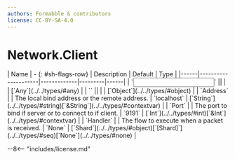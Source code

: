 ```yaml
---
authors: Formabble & contributors
license: CC-BY-SA-4.0
---
```



# Network.Client

<div class="sh-parameters" markdown="1">
| Name | - {: #sh-flags-row} | Description | Default | Type |
|------|---------------------|-------------|---------|------|
| `<input>` || | | [`Any`](../../types/#any) |
| `<output>` || | | [`Object`](../../types/#object) |
| `Address` |  | The local bind address or the remote address. | `localhost` | [`String`](../../types/#string)[`&String`](../../types/#contextvar) |
| `Port` |  | The port to bind if server or to connect to if client. | `9191` | [`Int`](../../types/#int)[`&Int`](../../types/#contextvar) |
| `Handler` |  | The flow to execute when a packet is received. | `None` | [`Shard`](../../types/#object)[`[Shard]`](../../types/#seq)[`None`](../../types/#none) |

</div>



--8<-- "includes/license.md"

